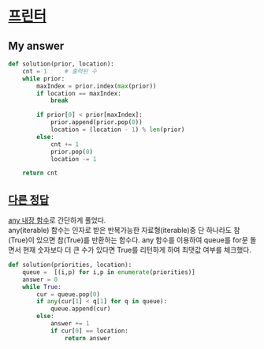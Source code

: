# [프린터](https://programmers.co.kr/learn/courses/30/lessons/42587)

##  My answer
```python
def solution(prior, location):
    cnt = 1     # 출력된 수
    while prior:
        maxIndex = prior.index(max(prior))
        if location == maxIndex:
            break

        if prior[0] < prior[maxIndex]:
            prior.append(prior.pop(0))
            location = (location - 1) % len(prior)
        else:
            cnt += 1
            prior.pop(0)
            location -= 1

    return cnt
```

## [다른 정답](https://programmers.co.kr/learn/courses/30/lessons/42587/solution_groups?language=python3)
[any 내장 함수](https://blockdmask.tistory.com/430)로 간단하게 풀었다.<br>
any(iterable) 함수는 인자로 받은 반복가능한 자료형(iterable)중 단 하나라도 참(True)이 있으면 참(True)를 반환하는 함수다.
any 함수를 이용하여 queue를 for문 돌면서 현재 숫자보다 더 큰 수가 있다면 True를 리턴하게 하여 최댓값 여부를 체크했다.

```python
def solution(priorities, location):
    queue =  [(i,p) for i,p in enumerate(priorities)]
    answer = 0
    while True:
        cur = queue.pop(0)
        if any(cur[1] < q[1] for q in queue):
            queue.append(cur)
        else:
            answer += 1
            if cur[0] == location:
                return answer
```